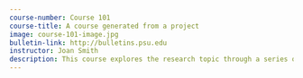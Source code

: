 ```yaml
---
course-number: Course 101
course-title: A course generated from a project
image: course-101-image.jpg
bulletin-link: http://bulletins.psu.edu
instructor: Joan Smith
description: This course explores the research topic through a series of engaging learning outcomes using sound pedagocial approaches to teaching and learning. The field is explored, projects are created, lessons are learned, lectures are given, group work also happens.
---
```

